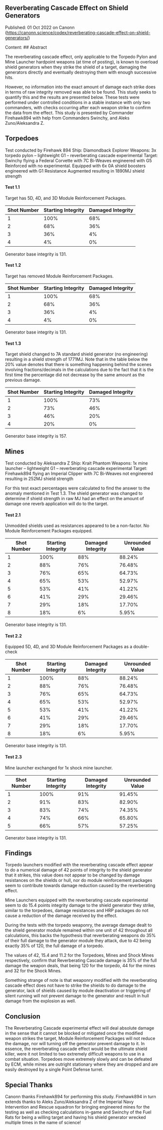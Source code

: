 ## Reverberating Cascade Effect on Shield Generators

Published: 01 Oct 2022 on Canonn (https://canonn.science/codex/reverberating-cascade-effect-on-shield-generators/)

Content: ## Abstract

The reverberating cascade effect, only applicable to the Torpedo Pylon and Mine Launcher hardpoint weapons (at time of posting), is known to overload shield generators when they strike the shield of a target, damaging the generators directly and eventually destroying them with enough successive hits.

However, no information into the exact amount of damage each strike does in terms of raw integrity removed was able to be found. This study seeks to quantify this and the results are presented below. These tests were performed under controlled conditions in a stable instance with only two commanders, with checks occurring after each weapon strike to confirm the data from the effect. This study is presented by Commander Firehawk894 with help from Commanders Swinchy, and  Aleks Zuno/Aleksandra Z.

## Torpedoes

Test conducted by Firehawk 894
Ship: Diamondback Explorer
Weapons: 3x torpedo pylon – lightweight G1 – reverberating cascade experimental
Target: Swinchy flying a Federal Corvette with 7C Bi-Weaves engineered with G5 Reinforced with no experimental. Equipped with 6x 0A shield boosters engineered with G1 Resistance Augmented resulting in 1890MJ shield strength

#### Test 1.1

Target has 5D, 4D, and 3D Module Reinforcement Packages.

| **Shot Number** | **Starting Integrity** | **Damaged Integrity** |
| --- | --- | --- |
| 1 | 100% | 68% |
| 2 | 68% | 36% |
| 3 | 36% | 4% |
| 4 | 4% | 0% |

Generator base integrity is 131.

#### Test 1.2

Target has removed Module Reinforcement Packages. 

| **Shot Number** | **Starting Integrity** | **Damaged Integrity** |
| --- | --- | --- |
| 1 | 100% | 68% |
| 2 | 68% | 36% |
| 3 | 36% | 4% |
| 4 | 4% | 0% |

Generator base integrity is 131.

#### Test 1.3

Target shield changed to 7A standard shield generator (no engineering) resulting in a shield strength of 1771MJ. Note that in the table below the 20% value denotes that there is something happening behind the scenes involving fractions/decimals in the calculations due to the fact that it is the first time the percentage did not decrease by the same amount as the previous damage.

| **Shot Number** | **Starting Integrity** | **Damaged Integrity** |
| --- | --- | --- |
| 1 | 100% | 73% |
| 2 | 73% | 46% |
| 3 | 46% | 20% |
| 4 | 20% | 0% |

Generator base integrity is 157.

## Mines

Test conducted by Aleksandra Z
Ship: Krait Phantom
Weapons: 1x mine launcher – lightweight G1 – reverberating cascade experimental
Target: Firehawk894 flying an Imperial Clipper with 7C Bi-Weaves not engineered resulting in 252MJ shield strength 

For this test exact percentages were calculated to find the answer to the anomaly mentioned in Test 1.3. The shield generator was changed to determine if shield strength in raw MJ had an effect on the amount of damage one reverb application will do to the target.

#### Test 2.1

Unmodded shields used as resistances appeared to be a non-factor. No Module Reinforcement Packages equipped.

| **Shot Number** | **Starting Integrity** | **Damaged Integrity** | Unrounded Value |
| --- | --- | --- | --- |
| 1 | 100% | 88% | 88.24% |
| 2 | 88% | 76% | 76.48% |
| 3 | 76% | 65% | 64.73% |
| 4 | 65% | 53% | 52.97% |
| 5 | 53% | 41% | 41.22% |
| 6 | 41% | 29% | 29.46% |
| 7 | 29% | 18% | 17.70% |
| 8 | 18% | 6% | 5.95% |

Generator base integrity is 131.

#### Test 2.2

Equipped 5D, 4D, and 3D Module Reinforcement Packages  as a double-check

| **Shot Number** | **Starting Integrity** | **Damaged Integrity** | Unrounded Value |
| --- | --- | --- | --- |
| 1 | 100% | 88% | 88.24% |
| 2 | 88% | 76% | 76.48% |
| 3 | 76% | 65% | 64.73% |
| 4 | 65% | 53% | 52.97% |
| 5 | 53% | 41% | 41.22% |
| 6 | 41% | 29% | 29.46% |
| 7 | 29% | 18% | 17.70% |
| 8 | 18% | 6% | 5.95% |

Generator base integrity is 131.

#### Test 2.3

Mine launcher exchanged for 1x shock mine launcher.

| **Shot Number** | **Starting Integrity** | **Damaged Integrity** | Unrounded Value |
| --- | --- | --- | --- |
| 1 | 100% | 91% | 91.45% |
| 2 | 91% | 83% | 82.90% |
| 3 | 83% | 74% | 74.35% |
| 4 | 74% | 66% | 65.80% |
| 5 | 66% | 57% | 57.25% |

Generator base integrity is 131.

## Findings

Torpedo launchers modified with the reverberating cascade effect appear to do a numerical damage of 42 points of integrity to the shield generator that it strikes, this value does not appear to be changed by damage resistances on the shields or hull, nor do module reinforcement packages seem to contribute towards damage reduction caused by the reverberating effect.

Mine Launchers equipped with the reverberating cascade experimental seem to do 15.4 points integrity damage to the shield generator they strike, similar to the torpedoes, damage resistances and HRP packages do not cause a reduction of the damage received by the effect.

During the tests with the torpedo weaponry, the average damage dealt to the shield generator module remained within one unit of 42 throughout all calculations, this backs the hypothesis that reverberating weapons do 35% of their full damage to the generator module they attack, due to 42 being exactly 35% of 120, the full damage of a torpedo.

The values of 42, 15.4 and 11.2 for the Torpedoes, Mines and Shock Mines respectively, confirm that Reverberating Cascade damage is 35% of the full damage the weapon deals, that being 120 for the torpedo, 44 for the mines and 32 for the Shock Mines.

Something strange of note is that weaponry modified with the reverberating cascade effect does not have to strike the shields to do damage to the generator, lack of shields caused by module deactivation or triggering of silent running will not prevent damage to the generator and result in hull damage from the explosion as well.

## Conclusion

The Reverberating Cascade experimental effect will deal absolute damage in the sense that it cannot be blocked or mitigated once the modified weapon strikes the target, Module Reinforcement Packages will not reduce the damage, nor will turning off the generator prevent damage to it. In essence, the reverberating cascade effect would be the ultimate shield killer, were it not limited to two extremely difficult weapons to use in a combat situation. Torpedoes move extremely slowly and can be defeated by ECM, while mines are outright stationary where they are dropped and are easily destroyed by a single Point Defense turret.

## Special Thanks

Canonn thanks Firehawk894 for performing this study. Firehawk894 in turn extends thanks to Aleks Zuno/Aleksandra Z of the Imperial Navy Intervention and Rescue squadron for bringing engineered mines for the testing as well as checking calculations in-game and Swinchy of the Fuel Rats for being a willing target and having his shield generator wrecked multiple times in the name of science!